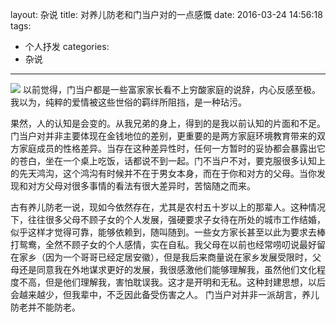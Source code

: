 layout: 杂说
title: 对养儿防老和门当户对的一点感慨
date: 2016-03-24 14:56:18
tags:
- 个人抒发
categories: 
- 杂说
---
![](http://7xs8pt.com1.z0.glb.clouddn.com/images/shamo.jpg)
以前觉得，门当户都是一些富家家长看不上穷酸家庭的说辞，内心反感至极。我以为，纯粹的爱情被这些世俗的羁绊所阻挡，是一种玷污。
<!-- more -->
果然，人的认知是会变的。从我兄弟的身上，得到的是我以前认知的片面和不足。
门当户对并非主要体现在金钱地位的差别，更重要的是两方家庭环境教育带来的双方家庭成员的性格差异。当存在这种差异性时，任何一方暂时的妥协都会暴露出它的苍白，坐在一个桌上吃饭，话都说不到一起。门不当户不对，要克服很多认知上的先天鸿沟，这个鸿沟有时候并不在于男女本身，而在于你和对方的父母。当你发现和对方父母对很多事情的看法有很大差异时，苦恼随之而来。

古有养儿防老一说，现如今依然存在，尤其是农村五十岁以上的那辈人。这种情况下，往往很多父母不顾子女的个人发展，强硬要求子女待在所处的城市工作结婚，似乎这样才觉得可靠，能够依赖到，随叫随到。一些女方家长甚至以此为要求去棒打鸳鸯，全然不顾子女的个人感情，实在自私。我父母在以前也经常唠叨说最好留在家乡（因为一个哥哥已经定居安徽），但是我后来商量说在家乡发展受限时，父母还是同意我在外地谋求更好的发展，我很感激他们能够理解我，虽然他们文化程度不高，但是他们理解我，害怕耽误我。这才是开明和无私。这种封建思想，以后会越来越少，但我辈中，不乏因此备受伤害之人。
门当户对并非一派胡言，养儿防老并不能防老。